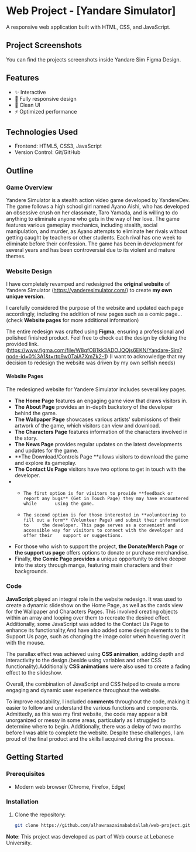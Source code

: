 # Web Project - [Yandare Simulator]

A responsive web application built with HTML, CSS, and JavaScript.

## Project Screenshots

You can find the projects screenshots inside Yandare Sim Figma Design.

## Features

- ✨ Interactive
- 📱 Fully responsive design
- 🎨 Clean UI
- ⚡ Optimized performance

## Technologies Used

- Frontend: HTML5, CSS3, JavaScript
- Version Control: Git/GitHub

## Outline

### Game Overview

Yandere Simulator is a stealth action video game developed by YandereDev. The game follows a high school girl named Ayano Aishi, who has developed an obsessive crush on her classmate, Taro Yamada, and is willing to do anything to eliminate anyone who gets in the way of her love. The game features various gameplay mechanics, including stealth, social manipulation, and murder, as Ayano attempts to eliminate her rivals without getting caught by teachers or other students. Each rival has one week to eliminate before their confession. The game has been in development for several years and has been controversial due to its violent and mature themes.

### Website Design 

I have completely revamped and redesigned the **original website** of Yandere Simulator (https://yanderesimulator.com/) to create **my own unique version**.

 I carefully considered the purpose of the website and updated each page accordingly, including the addition of new pages such as a comic page... (check **Website pages** for more additional information)

The entire redesign was crafted using **Figma**, ensuring a professional and polished finished product. Feel free to check out the design by clicking the provided link. (https://www.figma.com/file/W8qfOB1kk3ADOJQQjs6EKN/Yandare-Sim?node-id=0%3A1&t=rtp9w0TaiA7XmZk2-1) (I want to acknowledge that my decision to redesign the website was driven by my own selfish needs)

#### Website Pages

The redesigned website for Yandere Simulator includes several key pages. 

- **The Home Page** features an engaging game view that draws visitors in. 
- **The About Page** provides an in-depth backstory of the developer behind the game. 
- **The Wallpaper Page** showcases various artists' submissions of their artwork of the game, which visitors can view and download.
- **The Characters Page** features information of the characters involved in the story.
- **The News Page** provides regular updates on the latest developments and updates for the game.
- **The Download/Controls Page **allows visitors to download the game and explore its gameplay.
- **The Contact Us Page** visitors have two options to get in touch with the developer. 
- -     The first option is for visitors to provide **feedback or report any bugs** (Get in Touch Page) they may have encountered while       using the game.
  -     The second option is for those interested in **volunteering to fill out a form** (Volunteer Page) and submit their information to     the developer. This page serves as a convenient and accessible way for visitors to connect with the developer and offer their    support or suggestions.
- For those who wish to support the project, **the Donate/Merch Page** or **the support us page** offers options to donate or purchase merchandise. 
- Finally, **the Comic Page provides** a unique opportunity to delve deeper into the story through manga, featuring main characters and their backgrounds.

### Code

**JavaScript** played an integral role in the website redesign. It was used to create a dynamic slideshow on the Home Page, as well as the cards view for the Wallpaper and Characters Pages. This involved creating objects within an array and looping over them to recreate the desired effect. Additionally, some JavaScript was added to the Contact Us Page to enhance its functionality,And have also added some design elements to the Support Us page, such as changing the image color when hovering over it with the mouse.

The parallax effect was achieved using **CSS animation**, adding depth and interactivity to the design.(beside using variables and other CSS functionality).Additionally **CSS animations** were also used to create a fading effect to the slideshow.

Overall, the combination of JavaScript and CSS helped to create a more engaging and dynamic user experience throughout the website.

To improve readability, I included **comments** throughout the code, making it easier to follow and understand the various functions and components. Admittedly, as this was my first website, the code may appear a bit unorganized or messy in some areas, particularly as I struggled to determine where to begin. Additionally, there was a delay of two months before I was able to complete the website. Despite these challenges, I am proud of the final product and the skills I acquired during the process.



## Getting Started

### Prerequisites

- Modern web browser (Chrome, Firefox, Edge)

### Installation

1. Clone the repository:

   ```bash
   git clone https://github.com/alhawraazainababdallah/web-project.git
   ```



 **Note**: This project was developed as part of Web course at Lebanese University. 
